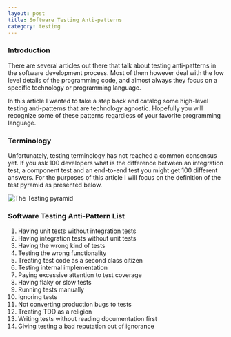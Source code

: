 ```yaml
---
layout: post
title: Software Testing Anti-patterns
category: testing
---
```


### Introduction

There are several articles out there that talk about testing anti-patterns in the software development process. Most of them however deal with the low
level details of the programming code, and almost always they focus on a specific technology or programming language. 

In this article I wanted to take a step back and catalog some high-level testing anti-patterns that are technology agnostic. Hopefully you will recognize some of these patterns regardless of your favorite programming language.


### Terminology

Unfortunately, testing terminology has not reached a common consensus yet. If you ask 100 developers what is the difference between an integration test, a component test and an end-to-end test you might get 100 different answers. For the purposes of this article I will focus on the definition of the test pyramid as presented below. 

![The Testing pyramid](../../assets/testing-anti-patterns/testing-pyramid.png)

### Software Testing Anti-Pattern List


1. Having unit tests without integration tests
1. Having integration tests without unit tests
1. Having the wrong kind of tests
1. Testing the wrong functionality
1. Treating test code as a second class citizen
1. Testing internal implementation
1. Paying excessive attention to test coverage
1. Having flaky or slow tests
1. Running tests manually
1. Ignoring tests
1. Not converting production bugs to tests
1. Treating TDD as a religion
1. Writing tests without reading documentation first
1. Giving testing a bad reputation out of ignorance






